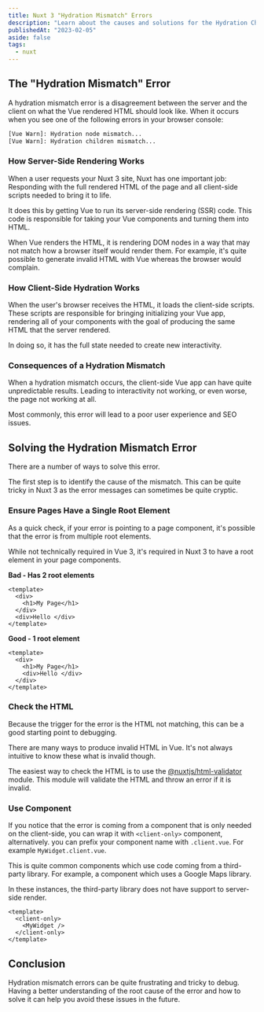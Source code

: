 ```yaml
---
title: Nuxt 3 "Hydration Mismatch" Errors 
description: "Learn about the causes and solutions for the Hydration Children Mismatch error in Nuxt 3, including the use of client-only components, the <client-only> component, and the @nuxtjs/html-validator module."
publishedAt: "2023-02-05"
aside: false
tags:
  - nuxt
---
```


## The "Hydration Mismatch" Error

A hydration mismatch error is a disagreement between the server and the client on what the Vue rendered HTML should look like. When it
occurs when you see one of the following errors in your browser console:

```bash
[Vue Warn]: Hydration node mismatch...
[Vue Warn]: Hydration children mismatch...
```

### How Server-Side Rendering Works

When a user requests your Nuxt 3 site, Nuxt has one important job: Responding with the full rendered HTML of the page and all client-side scripts needed to bring it to life.

It does this by getting Vue to run its server-side rendering (SSR) code. This code is responsible for taking your Vue components and turning them into HTML.

When Vue renders the HTML, it is rendering DOM nodes in a way that may not match how a browser itself would render them. For example, it's quite possible to generate invalid HTML
with Vue whereas the browser would complain.

### How Client-Side Hydration Works

When the user's browser receives the HTML, it loads the client-side scripts. These scripts are responsible for bringing initializing your Vue app,
rendering all of your components with the goal of producing the same HTML that the server rendered.

In doing so, it has the full state needed to create new interactivity.

### Consequences of a Hydration Mismatch

When a hydration mismatch occurs, the client-side Vue app can have quite unpredictable results. Leading to interactivity not working,
or even worse, the page not working at all.

Most commonly, this error will lead to a poor user experience and SEO issues.

## Solving the Hydration Mismatch Error

There are a number of ways to solve this error.

The first step is to identify the cause of the mismatch. This can be quite tricky in Nuxt 3 as the error messages can sometimes
be quite cryptic.

### Ensure Pages Have a Single Root Element

As a quick check, if your error is pointing to a page component, it's possible that the error is from multiple root elements.

While not technically required in Vue 3, it's required in Nuxt 3 to have a root element in your page components. 

**Bad - Has 2 root elements**

```vue
<template>
  <div>
    <h1>My Page</h1>
  </div>
  <div>Hello </div>
</template>
```

**Good - 1 root element**

```vue
<template>
  <div>
    <h1>My Page</h1>
    <div>Hello </div>
  </div>
</template>
```


### Check the HTML

Because the trigger for the error is the HTML not matching, this can be a good starting point to debugging.

There are many ways to produce invalid HTML in Vue. It's not always intuitive to know these what is invalid though.

The easiest way to check the HTML is to use the [@nuxtjs/html-validator](https://html-validator.nuxtjs.org/) module. This module will validate the HTML and
throw an error if it is invalid.

### Use <client-only> Component

If you notice that the error is coming from a component that is only needed on the client-side, you can wrap it with `<client-only>` component, alternatively.
you can prefix your component name with `.client.vue`. For example `MyWidget.client.vue`.

This is quite common components which use code coming from a third-party library. For example, a component which uses a Google Maps library.

In these instances, the third-party library does not have support to server-side render.

```vue
<template>
  <client-only>
    <MyWidget />
  </client-only>
</template>
```

## Conclusion

Hydration mismatch errors can be quite frustrating and tricky to debug. Having a better understanding of the root cause of the error
and how to solve it can help you avoid these issues in the future.

